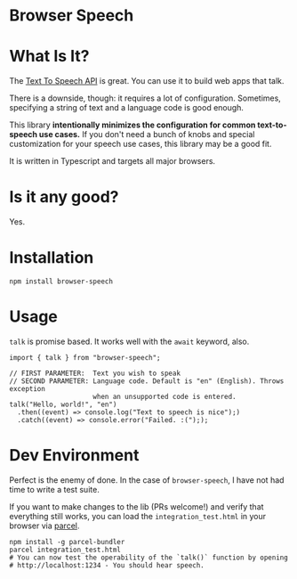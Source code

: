 # Browser Speech

# What Is It?

The [Text To Speech API](https://developer.mozilla.org/en-US/docs/Web/API/Web_Speech_API) is great. You can use it to build web apps that talk.

There is a downside, though: it requires a lot of configuration. Sometimes, specifying a string of text and a language code is good enough.

This library **intentionally minimizes the configuration for common text-to-speech use cases.** If you don't need a bunch of knobs and special customization for your speech use cases, this library may be a good fit.

It is written in Typescript and targets all major browsers.

# Is it any good?

Yes.

# Installation

```
npm install browser-speech
```

# Usage

`talk` is promise based. It works well with the `await` keyword, also.


```
import { talk } from "browser-speech";

// FIRST PARAMETER:  Text you wish to speak
// SECOND PARAMETER: Language code. Default is "en" (English). Throws exception
                     when an unsupported code is entered.
talk("Hello, world!", "en")
  .then((event) => console.log("Text to speech is nice");)
  .catch((event) => console.error("Failed. :("););
```

# Dev Environment

Perfect is the enemy of done. In the case of `browser-speech`, I have not had time to write a test suite.

If you want to make changes to the lib (PRs welcome!) and verify that everything still works, you can load the `integration_test.html` in your browser via [parcel](https://parceljs.org/getting_started.html).

```
npm install -g parcel-bundler
parcel integration_test.html
# You can now test the operability of the `talk()` function by opening
# http://localhost:1234 - You should hear speech.
```
